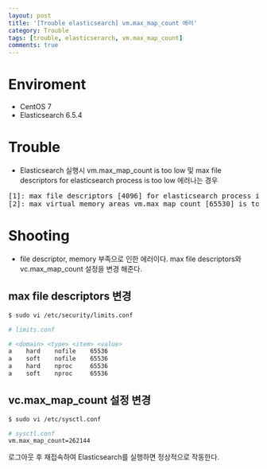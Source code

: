 ```yaml
---
layout: post
title: '[Trouble elasticsearch] vm.max_map_count 에러'
category: Trouble
tags: [trouble, elasticserarch, vm.max_map_count]
comments: true
---
```


# Enviroment
- CentOS 7
- Elasticsearch 6.5.4

# Trouble
- Elasticsearch 실행시 vm.max_map_count is too low 및 max file descriptors for elasticsearch process is too low 에러나는 경우

<pre>
[1]: max file descriptors [4096] for elasticsearch process is too low, increase to at least [65536]  
[2]: max virtual memory areas vm.max_map_count [65530] is too low, increase to at least [262144]
</pre>

# Shooting
- file descriptor, memory 부족으로 인한 에러이다. max file descriptors와 vc.max_map_count 설정을 변경 해준다.


## max file descriptors 변경

~~~sh
$ sudo vi /etc/security/limits.conf
~~~

~~~sh
# limits.conf

# <domain> <type> <item> <value>
a    hard    nofile    65536
a    soft    nofile    65536
a    hard    nproc     65536
a    soft    nproc     65536
~~~

## vc.max_map_count 설정 변경

~~~sh
$ sudo vi /etc/sysctl.conf
~~~

~~~sh
# sysctl.conf
vm.max_map_count=262144
~~~

로그아웃 후 재접속하여 Elasticsearch를 실행하면 정상적으로 작동한다.
